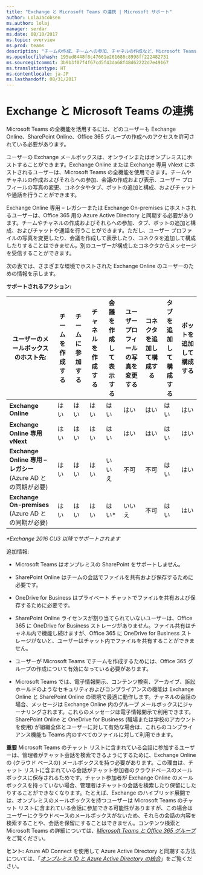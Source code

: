 ```yaml
---
title: "Exchange と Microsoft Teams の連携 | Microsoft サポート"
author: LolaJacobsen
ms.author: lolaj
manager: serdar
ms.date: 08/10/2017
ms.topic: overview
ms.prod: teams
description: "チームの作成、チームへの参加、チャネルの作成など、Microsoft Teams と様々な Exchange のセットアップとの間に存在する機能について説明します。"
ms.openlocfilehash: 195ed8448f8c47661e261688c8998ff222482731
ms.sourcegitcommit: 3b9b3f07f4f67cd5f43da68f48d62222d7e49167
ms.translationtype: HT
ms.contentlocale: ja-JP
ms.lasthandoff: 08/31/2017
---
```

<a name="how-exchange-and-microsoft-teams-interact"></a>Exchange と Microsoft Teams の連携 
=========================================

Microsoft Teams の全機能を活用するには、どのユーザーも Exchange Online、SharePoint Online、Office 365 グループの作成へのアクセスを許可されている必要があります。

ユーザーの Exchange メールボックスは、オンラインまたはオンプレミスにホストすることができます。Exchange Online または Exchange 専用 vNext にホストされるユーザーは、Microsoft Teams の全機能を使用できます。チームやチャネルの作成およびそれらへの参加、会議の作成および表示、ユーザー プロフィールの写真の変更、コネクタやタブ、ボットの追加と構成、およびチャットや通話を行うことができます。

Exchange Online 専用 – レガシーまたは Exchange On-premises にホストされるユーザーは、Office 365 用の Azure Active Directory と同期する必要があります。チームやチャネルの作成およびそれらへの参加、タブ、ボットの追加と構成、およびチャットや通話を行うことができます。ただし、ユーザー プロファイルの写真を変更したり、会議を作成して表示したり、コネクタを追加して構成したりすることはできません。別のユーザーが構成したコネクタからメッセージを受信することができます。

次の表では、さまざまな環境でホストされた Exchange Online のユーザーのための情報を示します。

**サポートされるアクション:** 

| ユーザーのメールボックスのホスト先:   | チームを作成する   |チームに参加する|チャネルを作成する|会議を作成して表示する|ユーザー プロフィールの写真を変更する|コネクタを追加して構成する|タブを追加して構成する|ボットを追加して構成する|
|---|---|---|---|---|---|---|---|---|
|**Exchange Online**|はい|はい|はい|はい|はい|はい|はい|はい|
|**Exchange Online 専用 vNext**|はい|はい|はい|はい|はい|はい|はい|はい|
|**Exchange Online 専用 – レガシー** (Azure AD との同期が必要)|はい|はい|はい|いいえ|不可|不可|はい| はい|
|**Exchange On-premises** (Azure AD との同期が必要)|はい|はい|はい|はい*|いいえ|不可|はい|はい|
                                                            
*\*Exchange 2016 CU3 以降でサポートされます*

追加情報:

-   Microsoft Teams はオンプレミスの SharePoint をサポートしません。

-   SharePoint Online はチームの会話でファイルを共有および保存するために必要です。

-   OneDrive for Business はプライベート チャットでファイルを共有および保存するために必要です。

-   SharePoint Online ライセンスが割り当てられていないユーザーは、Office 365 に OneDrive for Business ストレージがありません。ファイル共有はチャネル内で機能し続けますが、Office 365 に OneDrive for Business ストレージがないと、ユーザーはチャット内でファイルを共有することができません。

-   ユーザーが Microsoft Teams でチームを作成するためには、Office 365 グループの作成について有効になっている必要があります。

-   Microsoft Teams では、電子情報開示、コンテンツ検索、アーカイブ、訴訟ホールドのようなセキュリティおよびコンプライアンスの機能は Exchange Online と SharePoint Online の環境で最適に動作します。チャネルの会話の場合、メッセージは Exchange Online 内のグループ メールボックスにジャーナリングされます。これらのメッセージは電子情報開示で利用できます。SharePoint Online と OneDrive for Business (職場または学校のアカウントを使用) が組織全体とユーザーに対して有効な場合は、これらのコンプライアンス機能も Teams 内のすべてのファイルに対して利用できます。

**重要** Microsoft Teams のチャット リストに含まれている会話に参加するユーザーは、管理者がチャット会話を検索できるようにするために、Exchange Online の (クラウド ベースの) メールボックスを持つ必要があります。この理由は、チャット リストに含まれている会話がチャット参加者のクラウドベースのメールボックスに保存されるためです。チャット参加者が Exchange Online のメールボックスを持っていない場合、管理者はチャットの会話を検索したり保留にしたりすることができなくなります。たとえば、Exchange のハイブリッド展開では、オンプレミスのメールボックスを持つユーザーは Microsoft Teams のチャット リストに含まれている会話に参加できる可能性がありますが、この場合はユーザーにクラウドベースのメールボックスがないため、それらの会話の内容を検索することや、会話を保留にすることはできません。コンテンツ検索と Microsoft Teams の詳細については、[*Microsoft Teams と Office 365 グループ*](https://support.office.com/en-us/article/Run-a-Content-Search-in-the-Office-365-Security-Compliance-Center-61852fd9-fe8a-4880-a339-cb19ed3bff4a)をご覧ください。

**ヒント:** Azure AD Connect を使用して Azure Active Directory と同期する方法については、「[*オンプレミス ID と Azure Active Directory の統合*](https://go.microsoft.com/fwlink/?linkid=854600)」をご覧ください。
